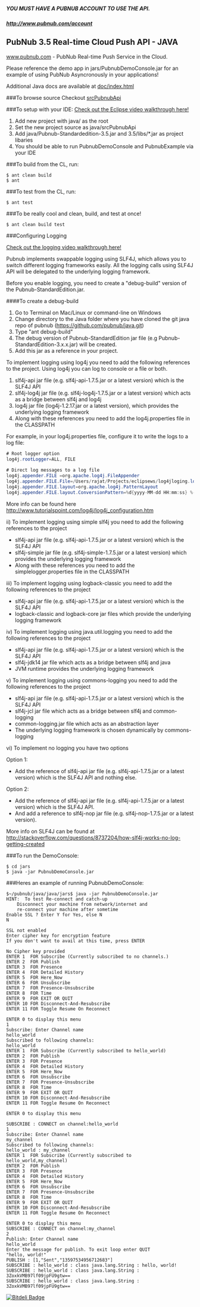 ##### YOU MUST HAVE A PUBNUB ACCOUNT TO USE THE API.
##### http://www.pubnub.com/account

## PubNub 3.5 Real-time Cloud Push API - JAVA

www.pubnub.com - PubNub Real-time Push Service in the Cloud. 

Please reference the demo app in jars/PubnubDemoConsole.jar for an example of using PubNub
Asyncronously in your applications!

Additional Java docs are available at [doc/index.html](doc/index.html)

###To browse source
Checkout [srcPubnubApi](/java/srcPubnubApi)

###To setup with your IDE:
[Check out the Eclipse video walkthrough here!](https://vimeo.com/69587309)

1. Add new project with java/ as the root
2. Set the new project source as java/srcPubnubApi
3. Add java/Pubnub-Standardedition-3.5.jar and 3.5/libs/*.jar as project libaries
4. You should be able to run PubnubDemoConsole and PubnubExample via your IDE

###To build from the CL, run:
```
$ ant clean build
$ ant
```

###To test from the CL, run:
```
$ ant test
```

###To be really cool and clean, build, and test at once!
```
$ ant clean build test
```

###Configuring Logging

[Check out the logging video walkthrough here!](https://vimeo.com/71309975)

Pubnub implements swappable logging using SLF4J, which allows you to switch different logging frameworks easily. All the logging calls using SLF4J API will be delegated to the underlying logging framework.

Before you enable logging, you need to create a "debug-build" version of the Pubnub-StandardEdition.jar.

####To create a debug-build

1. Go to Terminal on Mac/Linux or command-line on Windows
2. Change directory to the Java folder where you have cloned the git java repo of pubnub (https://github.com/pubnub/java.git)
3. Type "ant debug-build"
4. The debug version of Pubnub-StandardEdition jar file (e.g Pubnub-StandardEdition-3.x.x.jar) will be created.
5. Add this jar as a reference in your project.

To implement logging using log4j you need to add the following references to the project. Using log4j you can log to console or a file or both.

1. slf4j-api jar file (e.g. slf4j-api-1.7.5.jar or a latest version) which is the SLF4J API
2. slf4j-log4j jar file (e.g. slf4j-log4j-1.7.5.jar or a latest version) which acts as a bridge between slf4j and log4j
3. log4j jar file (log4j-1.2.17.jar or a latest version), which provides the underlying logging framework
4. Along with these references you need to add the log4j.properties file in the CLASSPATH

For example, in your log4j.properties file, configure it to write the logs to a log file:
```java
# Root logger option
log4j.rootLogger=ALL, FILE
 
# Direct log messages to a log file
log4j.appender.FILE =org.apache.log4j.FileAppender
log4j.appender.FILE.File=/Users/rajat/Projects/eclipsews/log4jloging.log
log4j.appender.FILE.layout=org.apache.log4j.PatternLayout
log4j.appender.FILE.layout.ConversionPattern=%d{yyyy-MM-dd HH:mm:ss} %-5p %c{1}:%L - %m%n
```

More info can be found here http://www.tutorialspoint.com/log4j/log4j_configuration.htm


ii) To implement logging using simple slf4j you need to add the following references to the project
- slf4j-api jar file (e.g. slf4j-api-1.7.5.jar or a latest version) which is the SLF4J API
- slf4j-simple jar file (e.g. slf4j-simple-1.7.5.jar or a latest version) which provides the underlying logging framework
- Along with these references you need to add the simplelogger.properties file in the CLASSPATH

iii) To implement logging using logback-classic you need to add the following references to the project
- slf4j-api jar file (e.g. slf4j-api-1.7.5.jar or a latest version) which is the SLF4J API
- logback-classic and logback-core jar files which provide the underlying logging framework

iv) To implement logging using java.util.logging you need to add the following references to the project
- slf4j-api jar file (e.g. slf4j-api-1.7.5.jar or a latest version) which is the SLF4J API
- slf4j-jdk14 jar file which acts as a bridge between slf4j and java
- JVM runtime provides the underlying logging framework

v) To implement logging using commons-logging you need to add the following references to the project
- slf4j-api jar file (e.g. slf4j-api-1.7.5.jar or a latest version) which is the SLF4J API
- slf4j-jcl jar file which acts as a bridge between slf4j and common-logging
- common-logging.jar file which acts as an abstraction layer
- The underlying logging framework is chosen dynamically by commons-logging

vi) To implement no logging you have two options

Option 1:
- Add the reference of slf4j-api jar file (e.g. slf4j-api-1.7.5.jar or a latest version) which is the SLF4J API and nothing else.

Option 2:
- Add the reference of slf4j-api jar file (e.g. slf4j-api-1.7.5.jar or a latest version) which is the SLF4J API.
- And add a reference to slf4j-nop jar file (e.g. slf4j-nop-1.7.5.jar or a latest version).


More info on SLF4J can be found at http://stackoverflow.com/questions/8737204/how-slf4j-works-no-log-getting-created

###To run the DemoConsole:
```
$ cd jars
$ java -jar PubnubDemoConsole.jar
```

###Heres an example of running PubnubDemoConsole:

```
$~/pubnub/java/java/jars$ java -jar PubnubDemoConsole.jar 
HINT:  To test Re-connect and catch-up
	Disconnect your machine from network/internet and
	re-connect your machine after sometime
Enable SSL ? Enter Y for Yes, else N
N

SSL not enabled
Enter cipher key for encryption feature
If you don't want to avail at this time, press ENTER

No Cipher key provided
ENTER 1  FOR Subscribe (Currently subscribed to no channels.)
ENTER 2  FOR Publish
ENTER 3  FOR Presence
ENTER 4  FOR Detailed History
ENTER 5  FOR Here_Now
ENTER 6  FOR Unsubscribe
ENTER 7  FOR Presence-Unsubscribe
ENTER 8  FOR Time
ENTER 9  FOR EXIT OR QUIT
ENTER 10 FOR Disconnect-And-Resubscribe
ENTER 11 FOR Toggle Resume On Reconnect

ENTER 0 to display this menu
1
Subscribe: Enter Channel name
hello_world
Subscribed to following channels: 
hello_world
ENTER 1  FOR Subscribe (Currently subscribed to hello_world)
ENTER 2  FOR Publish
ENTER 3  FOR Presence
ENTER 4  FOR Detailed History
ENTER 5  FOR Here_Now
ENTER 6  FOR Unsubscribe
ENTER 7  FOR Presence-Unsubscribe
ENTER 8  FOR Time
ENTER 9  FOR EXIT OR QUIT
ENTER 10 FOR Disconnect-And-Resubscribe
ENTER 11 FOR Toggle Resume On Reconnect

ENTER 0 to display this menu

SUBSCRIBE : CONNECT on channel:hello_world
1
Subscribe: Enter Channel name
my_channel
Subscribed to following channels: 
hello_world : my_channel
ENTER 1  FOR Subscribe (Currently subscribed to hello_world,my_channel)
ENTER 2  FOR Publish
ENTER 3  FOR Presence
ENTER 4  FOR Detailed History
ENTER 5  FOR Here_Now
ENTER 6  FOR Unsubscribe
ENTER 7  FOR Presence-Unsubscribe
ENTER 8  FOR Time
ENTER 9  FOR EXIT OR QUIT
ENTER 10 FOR Disconnect-And-Resubscribe
ENTER 11 FOR Toggle Resume On Reconnect

ENTER 0 to display this menu
SUBSCRIBE : CONNECT on channel:my_channel
2
Publish: Enter Channel name
hello_world
Enter the message for publish. To exit loop enter QUIT
"hello, world!"
PUBLISH : [1,"Sent","13597534956712683"]
SUBSCRIBE : hello_world : class java.lang.String : hello, world!
SUBSCRIBE : hello_world : class java.lang.String : 3ZoxkVMB97lf09jpFU9gtw==
SUBSCRIBE : hello_world : class java.lang.String : 3ZoxkVMB97lf09jpFU9gtw==
```
[![Bitdeli Badge](https://d2weczhvl823v0.cloudfront.net/pubnub/java/trend.png)](https://bitdeli.com/free "Bitdeli Badge")
